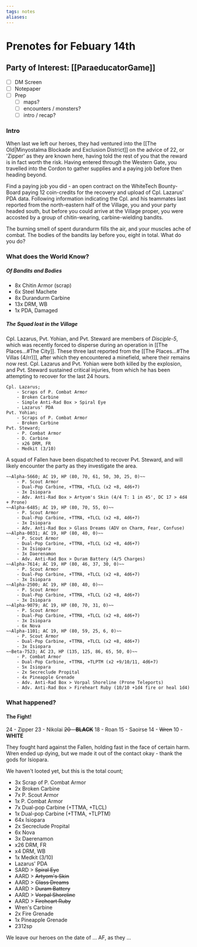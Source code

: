 ```yaml
---
tags: notes
aliases:
---
```


# Prenotes for Febuary 14th
## Party of Interest: [[ParaeducatorGame]]
- [ ] DM Screen
- [ ] Notepaper
- [ ] Prep
	- [ ] maps?
	- [ ] encounters / monsters?
	- [ ] intro / recap?

### Intro

When last we left our heroes, they had ventured into the [[The Old|Minyostalma Blockade and Exclusion District]] on the advice of 22, or 'Zipper' as they are known here, having told the rest of you that the reward is in fact worth the risk. Having entered through the Western Gate, you travelled into the Cordon to gather supplies and a paying job before then heading beyond.

Find a paying job you did - an open contract on the WhiteTech Bounty-Board paying 12 coin-credits for the recovery and upload of Cpl. Lazarus' PDA data. Following information indicating the Cpl. and his teammates last reported from the north-eastern half of the Village, you and your party headed south, but before you could arrive at the Village proper, you were accosted by a group of chitin-wearing, carbine-wielding bandits.

The burning smell of spent durandurm fills the air, and your muscles ache of combat. The bodies of the bandits lay before you, eight in total. What do you do?

### What does the World Know?
##### Of Bandits and Bodies
- 8x Chitin Armor (scrap)
- 6x Steel Machete
- 8x Durandurm Carbine
- 13x DRM, WB
- 1x PDA, Damaged

##### The Squad lost in the Village
Cpl. Lazarus, Pvt. Yohian, and Pvt. Steward are members of *Disciple-5*, which was recently forced to disperse during an operation in [[The Places...#The City]]. These three last reported from the [[The Places...#The Villas (4/rr)]], after which they encountered a minefield, where their remains now rest. Cpl. Lazarus and Pvt. Yohian were both killed by the explosion, and Pvt. Steward sustained critical injuries, from which he has been attempting to recover for the last 24 hours.

```
Cpl. Lazarus; 
	- Scraps of P. Combat Armor
	- Broken Carbine
	- Simple Anti-Rad Box > Spiral Eye
	- Lazarus' PDA
Pvt. Yohian;
	- Scraps of P. Combat Armor
	- Broken Carbine
Pvt. Steward;
	- P. Combat Armor
	- D. Carbine
	- x26 DRM, FR
	- Medkit (3/10)
```

A squad of Fallen have been dispatched to recover Pvt. Steward, and will likely encounter the party as they investigate the area.

```
~~Alpha-5660; AC 19, HP (80, 70, 61, 50, 30, 25, 0)~~
	- P. Scout Armor
	- Dual-Pop Carbine, +TTMA, +TLCL (x2 +8, 4d6+7)
	- 3x Isiopara
	- Adv. Anti-Rad Box > Artyom's Skin (4/4 T: 1 in 45', DC 17 > 4d4 + Prone)
~~Alpha-6485; AC 19, HP (80, 70, 55, 0)~~
	- P. Scout Armor
	- Dual-Pop Carbine, +TTMA, +TLCL (x2 +8, 4d6+7)
	- 3x Isiopara
	- Adv. Anti-Rad Box > Glass Dreams (ADV on Charm, Fear, Confuse)
~~Alpha-0031; AC 19, HP (80, 40, 0)~~
	- P. Scout Armor
	- Dual-Pop Carbine, +TTMA, +TLCL (x2 +8, 4d6+7)
	- 3x Isiopara
	- 3x Daerenamon
	- Adv. Anti-Rad Box > Duram Battery (4/5 Charges)
~~Alpha-7614; AC 19, HP (80, 46, 37, 30, 0)~~
	- P. Scout Armor
	- Dual-Pop Carbine, +TTMA, +TLCL (x2 +8, 4d6+7)
	- 3x Isiopara
~~Alpha-2500; AC 19, HP (80, 40, 0)~~
	- P. Scout Armor
	- Dual-Pop Carbine, +TTMA, +TLCL (x2 +8, 4d6+7)
	- 3x Isiopara
~~Alpha-9079; AC 19, HP (80, 70, 31, 0)~~
	- P. Scout Armor
	- Dual-Pop Carbine, +TTMA, +TLCL (x2 +8, 4d6+7)
	- 3x Isiopara
	- 6x Nova
~~Alpha-1101; AC 19, HP (80, 59, 25, 6, 0)~~
	- P. Scout Armor
	- Dual-Pop Carbine, +TTMA, +TLCL (x2 +8, 4d6+7)
	- 3x Isiopara
~~Beta-7523; AC 23, HP (135, 125, 86, 65, 50, 0)~~
	- P. Combat Armor
	- Dual-Pop Carbine, +TTMA, +TLPTM (x2 +9/10/11, 4d6+7)
	- 5x Isiopara
	- 2x Secreclude Propital
	- 4x Pineapple Grenade
	- Adv. Anti-Rad Box > Vorpal Shoreline (Prone Teleports)
	- Adv. Anti-Rad Box > Fireheart Ruby (10/10 +1d4 fire or heal 1d4)
```

### What happened?
#### The Fight!
24 - Zipper
23 - Nikolai
~~20 - **BLACK**~~
18 - Roan
15 - Saoirse
14 - ~~Wren~~
10 - **WHITE**

They fought hard against the Fallen, holding fast in the face of certain harm. Wren ended up dying, but we made it out of the contact okay - thank the gods for Isiopara.

We haven't looted yet, but this is the total count;

- 3x Scrap of P. Combat Armor
- 2x Broken Carbine
- 7x P. Scout Armor
- 1x P. Combat Armor
- 7x Dual-pop Carbine (+TTMA, +TLCL)
- 1x Dual-pop Carbine (+TTMA, +TLPTM)
- 64x Isiopara
- 2x Secreclude Propital
- 6x Nova
- 3x Daerenamon
- x26 DRM, FR
- x4 DRM, WB
- 1x Medkit (3/10)
- Lazarus' PDA
- SARD > ~~Spiral Eye~~
- AARD > ~~Artyom's Skin~~
- AARD > ~~Glass Dreams~~
- AARD > ~~Duram Battery~~
- AARD > ~~Vorpal Shoreline~~
- AARD > ~~Fireheart Ruby~~
- Wren's Carbine
- 2x Fire Grenade
- 1x Pineapple Grenade
- 2312sp


We leave our heroes on the date of ... AF, as they ...